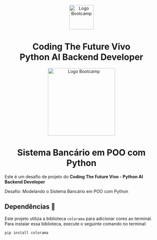<div align="center">
<img src="https://hermes.digitalinnovation.one/assets/diome/logo-full.svg" alt="Logo Bootcamp" width="80">
<h1> Coding The Future Vivo <br> Python AI Backend Developer </h1>
<img src="https://hermes.dio.me/files/assets/ef695d25-f647-45eb-b1ad-a25c124b28ca.png" alt="Logo Bootcamp" width="220">
</div>
 
 <h1 align="center"> Sistema Bancário em POO com Python </h1>

Este é um desafio de projeto do **Coding The Future Vivo - Python AI Backend Developer** 

Desafio: Modelando o Sistema Bancário em POO com Python

## Dependências 🔧

Este projeto utiliza a biblioteca `colorama` para adicionar cores ao terminal. Para instalar essa biblioteca, execute o seguinte comando no terminal:

`pip install colorama`
